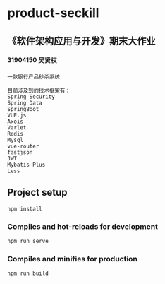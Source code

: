 # product-seckill

## 《软件架构应用与开发》期末大作业
#### 31904150 吴贤权
```
一款银行产品秒杀系统

目前涉及到的技术框架有：
Spring Security
Spring Data
SpringBoot
VUE.js
Axois
Varlet
Redis
Mysql
vue-router
fastjson
JWT
Mybatis-Plus
Less
```

## Project setup

```
npm install
```

### Compiles and hot-reloads for development

```
npm run serve
```

### Compiles and minifies for production

```
npm run build
```
